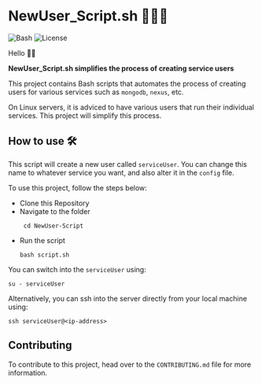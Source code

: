 # NewUser_Script.sh 👩🏿‍💻
<div align="left">

![Bash](https://img.shields.io/badge/-Bash-blue) ![License](https://img.shields.io/badge/License-MIT-lightgrey)

</div>

Hello 👋🏿

**NewUser_Script.sh simplifies the process of creating service users**

This project contains Bash scripts that automates the process of creating users for various services such as `mongodb`, `nexus`, etc.

On Linux servers, it is adviced to have various users that run their individual services. This project will simplify this process.

## How to use 🛠

This script will create a new user called `serviceUser`. You can change this name to whatever service you want, and also alter it in the `config` file.

To use this project, follow the steps below:

- Clone this Repository
- Navigate to the folder
  ```
   cd NewUser-Script
  ```
- Run the script
  ```
  bash script.sh
  ```

You can switch into the `serviceUser` using:
```
su - serviceUser
```

Alternatively, you can ssh into the server directly from your local machine using:
```
ssh serviceUser@<ip-address>
```

## Contributing

To contribute to this project, head over to the `CONTRIBUTING.md` file for more information.


     


